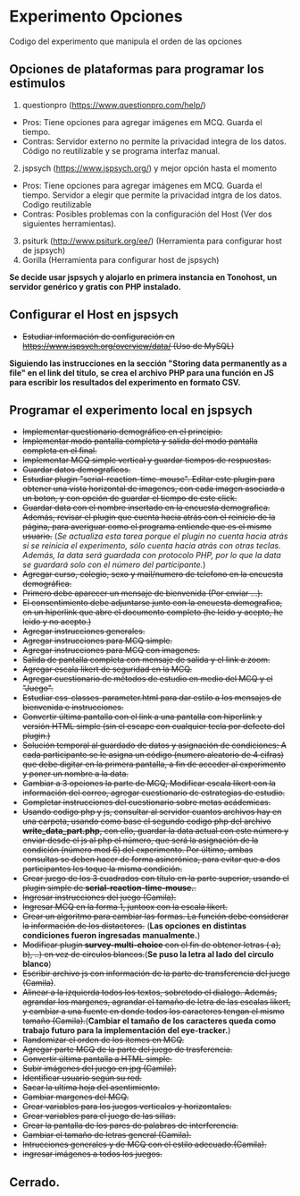 # Experimento Opciones
Codigo del experimento que manipula el orden de las opciones
## Opciones de plataformas para programar los estimulos
1. questionpro (https://www.questionpro.com/help/)
* Pros: Tiene opciones para agregar imágenes em MCQ. Guarda el tiempo.
* Contras: Servidor externo no permite la privacidad integra de los datos. Código no reutilizable y se programa interfaz manual.
2. jspsych (https://www.jspsych.org/) y mejor opción hasta el momento
* Pros: Tiene opciones para agregar imágenes em MCQ. Guarda el tiempo. Servidor a elegir que permite la privacidad intgra de los datos. Codigo reutilizable
* Contras: Posibles problemas con la configuración del Host (Ver dos siguientes herramientas).
3. psiturk (http://www.psiturk.org/ee/) (Herramienta para configurar host de jspsych)
4. Gorilla (Herramienta para configurar host de jspsych)

**Se decide usar jspsych y alojarlo en primera instancia en Tonohost, un servidor genérico y gratis con PHP instalado.**
## Configurar el Host en jspsych
* ~~Estudiar información de configuración en https://www.jspsych.org/overview/data/ (Uso de MySQL)~~ 

**Siguiendo las instrucciones en la sección "Storing data permanently as a file" en el link del título, se crea el archivo PHP para una función en JS para escribir los resultados del experimento en formato CSV.**
## Programar el experimento local en jspsych
* ~~Implementar questionario demográfico en el principio.~~
* ~~Implementar modo pantalla completa y salida del modo pantalla completa en el final.~~
* ~~Implementar MCQ simple vertical y guardar tiempos de respuestas.~~
* ~~Guardar datos demograficos.~~
* ~~Estudiar plugin "serial-reaction-time-mouse". Editar este plugin para obtener una vista horizontal de imagenes, con cada imagen asociada a un boton, y con opción de guardar el tiempo de este click.~~
* ~~Guardar data con el nombre insertado en la encuesta demografica. Además, revisar el plugin que cuenta hacia atrás con el reinicio de la página, para averiguar como el programa entiende que es el mismo usuario.~~ (*Se actualiza esta tarea porque el plugin no cuenta hacia atrás si se reinicia el experimento, sólo cuenta hacia atrás con otras teclas. Además, la data será guardada con protocolo PHP, por lo que la data se guardará solo con el número del participante.*)
* ~~Agregar curso, colegio, sexo y mail/numero de telefono en la encuesta demográfica.~~
* ~~Primero debe aparecer un mensaje de bienvenida (Por enviar ...).~~
* ~~El consentimiento debe adjuntarse junto con la encuesta demografica, en un hiperlink que abre el documento completo (he leido y acepto, he leido y no acepto.)~~
* ~~Agregar instrucciones generales.~~
* ~~Agregar instrucciones para MCQ simple.~~
* ~~Agregar instrucciones para MCQ con imagenes.~~
* ~~Salida de pantalla completa con mensaje de salida y el link a zoom.~~
* ~~Agregar escala likert de seguridad en la MCQ.~~
* ~~Agregar cuestionario de métodos de estudio en medio del MCQ y el "Juego".~~
* ~~Estudiar css-classes-parameter.html para dar estilo a los mensajes de bienvenida e instrucciones.~~
* ~~Convertir última pantalla con el link a una pantalla con hiperlink y versión HTML simple (sin el escape con cualquier tecla por defecto del plugin.)~~
* ~~Solución temporal al guardado de datos y asignación de condiciones: A cada participante se le asigna un código (numero aleatorio de 4 cifras) que debe digitar en la primera pantalla, a fin de acceder al experimento y poner un nombre a la data.~~
* ~~Cambiar a 3 opciones la parte de MCQ, Modificar escala likert con la información del correo, agregar cuestionario de estrategias de estudio.~~
* ~~Completar instrucciones del cuestionario sobre metas acádemicas.~~
* ~~Usando codigo php y js, consultar al servidor cuantos archivos hay en una carpeta, usando como base el segundo codigo php del archivo **write_data_part.php**, con ello, guardar la data actual con este número y enviar desde el js al php el número, que será la asignación de la condición (número mod 6) del experimento. Por último, ambas consultas se deben hacer de forma asincrónica, para evitar que a dos participantes les toque la misma condición.~~
* ~~Crear juego de los 3 cuadrados con título en la parte superior, usando el plugin simple de **serial-reaction-time-mouse.**.~~
* ~~Ingresar instrucciones del juego (Camila).~~
* ~~Ingresar MCQ en la forma 1, juntoox con la escala likert.~~
* ~~Crear un algoritmo para cambiar las formas. La función debe considerar la información de los distactores.~~ (**Las opciones en distintas condiciones fueron ingresadas manualmente.**)
* ~~Modificar plugin **survey-multi-choice** con el fin de obtener letras ( a), b), ..) en vez de circulos blancos.~~(**Se puso la letra al lado del circulo blanco**)
* ~~Escribir archivo js con información de la parte de transferencia del juego (Camila)~~.
* ~~Alinear a la izquierda todos los textos, sobretodo el dialogo. Además, agrandar los margenes, agrandar el tamaño de letra de las escalas likert, y cambiar a una fuente en donde todos los caracteres tengan el mismo tamaño (Camila).~~(**Cambiar el tamaño de los caracteres queda como trabajo futuro para la implementación del eye-tracker.**)
* ~~Randomizar el orden de los itemes en MCQ.~~
* ~~Agregar parte MCQ de la parte del juego de trasferencia.~~
* ~~Convertir última pantalla a HTML simple.~~
* ~~Subir imágenes del juego en jpg (Camila).~~
* ~~Identificar usuario según su red.~~
* ~~Sacar la ultima hoja del asentimiento.~~
* ~~Cambiar margenes del MCQ.~~
* ~~Crear variables para los juegos verticales y horizontales.~~
* ~~Crear variables para el juego de las sillas.~~
* ~~Crear la pantalla de los pares de palabras de interferencia.~~
* ~~Cambiar el tamaño de letras general (Camila).~~
* ~~Intrucciones generales y de MCQ con el estilo adecuado.(Camila).~~
* ~~ingresar imágenes a todos los juegos.~~

## Cerrado. 